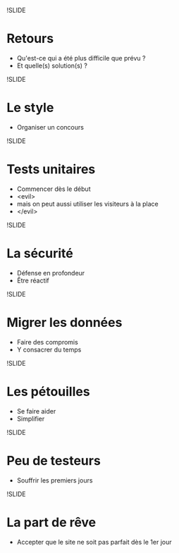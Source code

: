 !SLIDE
# Retours #

* Qu'est-ce qui a été plus difficile que prévu ?
* Et quelle(s) solution(s) ?

!SLIDE
# Le style #

* Organiser un concours

!SLIDE
# Tests unitaires #

* Commencer dès le début
* &lt;evil&gt;
* mais on peut aussi utiliser les visiteurs à la place
* &lt;/evil&gt;

!SLIDE
# La sécurité #

* Défense en profondeur
* Être réactif

!SLIDE
# Migrer les données #

* Faire des compromis
* Y consacrer du temps

!SLIDE
# Les pétouilles #

* Se faire aider
* Simplifier

!SLIDE
# Peu de testeurs #

* Souffrir les premiers jours

!SLIDE
# La part de rêve #

* Accepter que le site ne soit pas parfait dès le 1er jour
